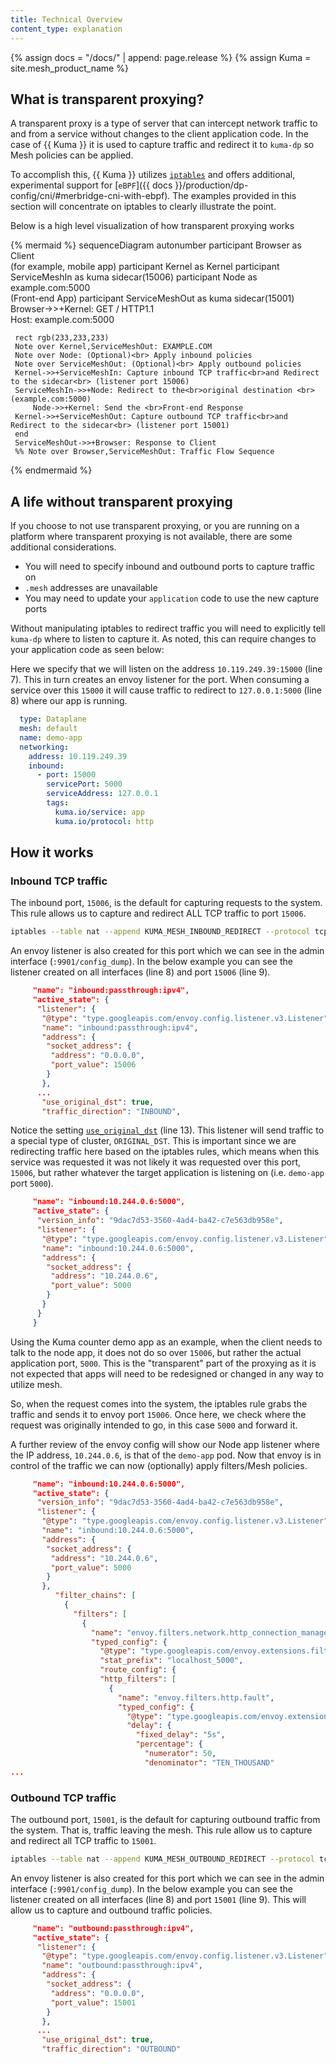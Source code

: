 ```yaml
---
title: Technical Overview
content_type: explanation
---
```


{% assign docs = "/docs/" | append: page.release %}
{% assign Kuma = site.mesh_product_name %}

## What is transparent proxying?

A transparent proxy is a type of server that can intercept network traffic to and from a service without changes to the client application code. In the case of {{ Kuma }} it is used to capture traffic and redirect it to `kuma-dp` so Mesh policies can be applied.

To accomplish this, {{ Kuma }} utilizes [`iptables`](https://linux.die.net/man/8/iptables) and offers additional, experimental support for [`eBPF`]({{ docs }}/production/dp-config/cni/#merbridge-cni-with-ebpf). The examples provided in this section will concentrate on iptables to clearly illustrate the point.

Below is a high level visualization of how transparent proxying works

<!-- vale Vale.Spelling = NO -->
{% mermaid %}
 sequenceDiagram
 autonumber
     participant Browser as Client<br>(for example, mobile app)
     participant Kernel as Kernel
     participant ServiceMeshIn as kuma sidecar(15006)
     participant Node as example.com:5000<br>(Front-end App)
     participant ServiceMeshOut as kuma sidecar(15001)
     Browser->>+Kernel: GET / HTTP1.1<br>Host: example.com:5000
 
     rect rgb(233,233,233)
     Note over Kernel,ServiceMeshOut: EXAMPLE.COM
     Note over Node: (Optional)<br> Apply inbound policies
     Note over ServiceMeshOut: (Optional)<br> Apply outbound policies
     Kernel->>+ServiceMeshIn: Capture inbound TCP traffic<br>and Redirect to the sidecar<br> (listener port 15006)
     ServiceMeshIn->>+Node: Redirect to the<br>original destination <br>(example.com:5000)
         Node->>+Kernel: Send the <br>Front-end Response
     Kernel->>+ServiceMeshOut: Capture outbound TCP traffic<br>and Redirect to the sidecar<br> (listener port 15001)
     end
     ServiceMeshOut->>+Browser: Response to Client
     %% Note over Browser,ServiceMeshOut: Traffic Flow Sequence
{% endmermaid %}
<!-- vale Vale.Spelling = YES -->

## A life without transparent proxying

If you choose to not use transparent proxying, or you are running on a platform where transparent proxying is not available, there are some additional considerations.

- You will need to specify inbound and outbound ports to capture traffic on
- `.mesh` addresses are unavailable
- You may need to update your `application` code to use the new capture ports

Without manipulating iptables to redirect traffic you will need to explicitly tell `kuma-dp` where to listen to capture it. As noted, this can require changes to your application code as seen below:

Here we specify that we will listen on the address `10.119.249.39:15000` (line 7). This in turn creates an envoy listener for the port. When consuming a service over this `15000` it will cause traffic to redirect to `127.0.0.1:5000` (line 8) where our app is running. 

```yaml
  type: Dataplane
  mesh: default
  name: demo-app
  networking: 
    address: 10.119.249.39 
    inbound: 
      - port: 15000
        servicePort: 5000
        serviceAddress: 127.0.0.1
        tags: 
          kuma.io/service: app
          kuma.io/protocol: http
```

## How it works

<!-- vale Google.Headings = NO -->
### Inbound TCP traffic
<!-- vale Google.Headings = YES -->

The inbound port, `15006`, is the default for capturing requests to the system. This rule allows us to capture and redirect ALL TCP traffic to port `15006`.

```sh
iptables --table nat --append KUMA_MESH_INBOUND_REDIRECT --protocol tcp --jump REDIRECT --to-ports 15006
```

An envoy listener is also created for this port which we can see in the admin interface (`:9901/config_dump`). In the below example you can see the listener created on all interfaces (line 8) and port `15006` (line 9).

```json
     "name": "inbound:passthrough:ipv4",
     "active_state": {
      "listener": {
       "@type": "type.googleapis.com/envoy.config.listener.v3.Listener",
       "name": "inbound:passthrough:ipv4",
       "address": {
        "socket_address": {
         "address": "0.0.0.0",
         "port_value": 15006
        }
       },
      ...
       "use_original_dst": true,
       "traffic_direction": "INBOUND",
```

Notice the setting [`use_original_dst`](https://www.envoyproxy.io/docs/envoy/latest/api-v3/config/listener/v3/listener.proto) (line 13). This listener will send traffic to a special type of cluster, `ORIGINAL_DST`. This is important since we are redirecting traffic here based on the iptables rules, which means when this service was requested it was not likely it was requested over this port, `15006`, but rather whatever the target application is listening on (i.e. `demo-app` port `5000`).

```json
     "name": "inbound:10.244.0.6:5000",
     "active_state": {
      "version_info": "9dac7d53-3560-4ad4-ba42-c7e563db958e",
      "listener": {
       "@type": "type.googleapis.com/envoy.config.listener.v3.Listener",
       "name": "inbound:10.244.0.6:5000",
       "address": {
        "socket_address": {
         "address": "10.244.0.6",
         "port_value": 5000
        }
       }
      }
     }
```

Using the Kuma counter demo app as an example, when the client needs to talk to the node app, it does not do so over `15006`, but rather the actual application port, `5000`. This is the "transparent" part of the proxying as it is not expected that apps will need to be redesigned or changed in any way to utilize mesh.

So, when the request comes into the system, the iptables rule grabs the traffic and sends it to envoy port `15006`. Once here, we check where the request was originally intended to go, in this case `5000` and forward it.

A further review of the envoy config will show our Node app listener where the IP address, `10.244.0.6`, is that of the `demo-app` pod. Now that envoy is in control of the traffic we can now (optionally) apply filters/Mesh policies.


```json
     "name": "inbound:10.244.0.6:5000",
     "active_state": {
      "version_info": "9dac7d53-3560-4ad4-ba42-c7e563db958e",
      "listener": {
       "@type": "type.googleapis.com/envoy.config.listener.v3.Listener",
       "name": "inbound:10.244.0.6:5000",
       "address": {
        "socket_address": {
         "address": "10.244.0.6",
         "port_value": 5000
        }
       },
          "filter_chains": [
            {
              "filters": [
                {
                  "name": "envoy.filters.network.http_connection_manager",
                  "typed_config": {
                    "@type": "type.googleapis.com/envoy.extensions.filters.network.http_connection_manager.v3.HttpConnectionManager",
                    "stat_prefix": "localhost_5000",
                    "route_config": {
                    "http_filters": [
                      {
                        "name": "envoy.filters.http.fault",
                        "typed_config": {
                          "@type": "type.googleapis.com/envoy.extensions.filters.http.fault.v3.HTTPFault",
                          "delay": {
                            "fixed_delay": "5s",
                            "percentage": {
                              "numerator": 50,
                              "denominator": "TEN_THOUSAND"
...
```

<!-- vale Google.Headings = NO -->
### Outbound TCP traffic
<!-- vale Google.Headings = YES -->

The outbound port, `15001`, is the default for capturing outbound traffic from the system. That is, traffic leaving the mesh. This rule allow us to capture and redirect all TCP traffic to `15001`.

```sh
iptables --table nat --append KUMA_MESH_OUTBOUND_REDIRECT --protocol tcp --jump REDIRECT --to-ports 15001
```

An envoy listener is also created for this port which we can see in the admin interface (`:9901/config_dump`). In the below example you can see the listener created on all interfaces (line 8) and port `15001` (line 9). This will allow us to capture and outbound traffic policies.

```json
     "name": "outbound:passthrough:ipv4",
     "active_state": {
      "listener": {
       "@type": "type.googleapis.com/envoy.config.listener.v3.Listener",
       "name": "outbound:passthrough:ipv4",
       "address": {
        "socket_address": {
         "address": "0.0.0.0",
         "port_value": 15001
        }
       },
      ...
       "use_original_dst": true,
       "traffic_direction": "OUTBOUND"
```

